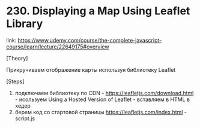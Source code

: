# 230. Displaying a Map Using Leaflet Library

link: https://www.udemy.com/course/the-complete-javascript-course/learn/lecture/22649175#overview

[Theory]


Прикручиваем отображение карты используя библиотеку Leaflet




[Steps]
1) подключаем библиотеку по CDN - https://leafletjs.com/download.html - исользуем Using a Hosted Version of Leaflet - вставляем в HTML в хедер
2) берем код со стартовой страницы https://leafletjs.com/index.html - script.js


